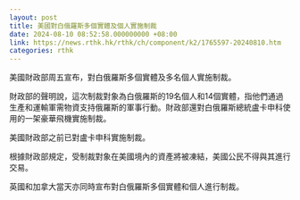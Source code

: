 ```yaml
---
layout: post
title: 美國對白俄羅斯多個實體及個人實施制裁
date: 2024-08-10 08:52:58.000000000 +08:00
link: https://news.rthk.hk/rthk/ch/component/k2/1765597-20240810.htm
categories: rthk
---
```


美國財政部周五宣布，對白俄羅斯多個實體及多名個人實施制裁。 

財政部的聲明說，這次制裁對象為白俄羅斯的19名個人和14個實體，指他們通過生產和運輸軍需物資支持俄羅斯的軍事行動。財政部還對白俄羅斯總統盧卡申科使用的一架豪華飛機實施制裁。 

美國財政部之前已對盧卡申科實施制裁。 

根據財政部規定，受制裁對象在美國境內的資產將被凍結，美國公民不得與其進行交易。 

英國和加拿大當天亦同時宣布對白俄羅斯多個實體和個人進行制裁。 
  　　
